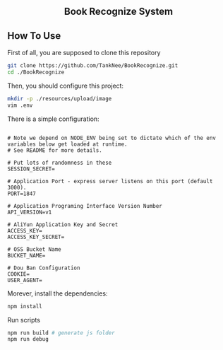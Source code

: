 <h2 align="center">Book Recognize System</h2>

## How To Use

First of all, you are supposed to clone this repository

```bash
git clone https://github.com/TankNee/BookRecognize.git
cd ./BookRecognize
```

Then, you should configure this project:

```bash
mkdir -p ./resources/upload/image
vim .env
```

There is a simple configuration:

```plain

# Note we depend on NODE_ENV being set to dictate which of the env variables below get loaded at runtime.
# See README for more details.

# Put lots of randomness in these
SESSION_SECRET=

# Application Port - express server listens on this port (default 3000).
PORT=1847

# Application Programing Interface Version Number
API_VERSION=v1

# AliYun Application Key and Secret
ACCESS_KEY=
ACCESS_KEY_SECRET=

# OSS Bucket Name
BUCKET_NAME=

# Dou Ban Configuration
COOKIE=
USER_AGENT=
```

Morever, install the dependencies:

```bash
npm install
```

Run scripts

```bash 
npm run build # generate js folder
npm run debug
```


